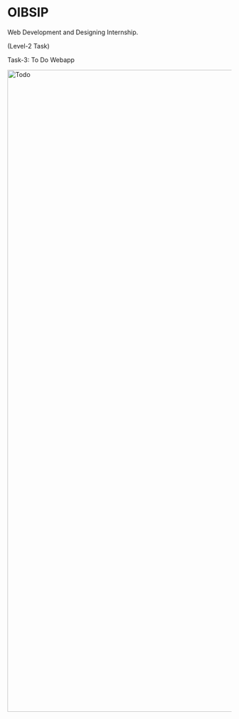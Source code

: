 # OIBSIP
Web Development and Designing Internship.

(Level-2 Task)

Task-3: To Do Webapp

<img width="1440" alt="Todo" src="https://github.com/manisha-mdr/OIBSIP/assets/124887790/99674d33-9f1f-478d-a53e-fcb5ed5a72a9">
